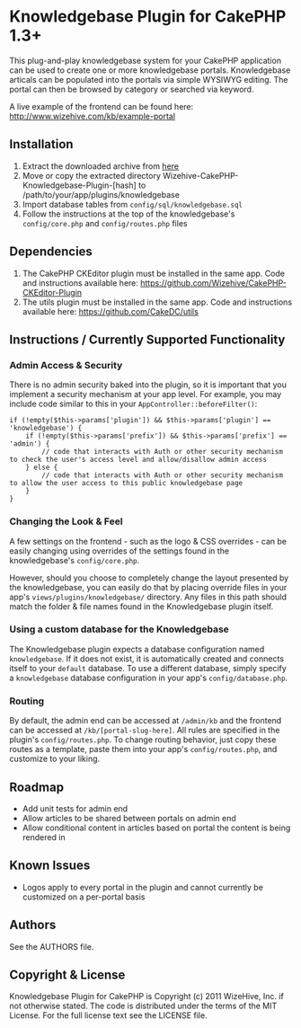 # Knowledgebase Plugin for CakePHP 1.3+

This plug-and-play knowledgebase system for your CakePHP application can be used to create one or more knowledgebase portals. Knowledgebase articals can be populated into the portals via simple WYSIWYG editing. The portal can then be browsed by category or searched via keyword.

A live example of the frontend can be found here:
http://www.wizehive.com/kb/example-portal

## Installation

1. Extract the downloaded archive from [here](http://github.com/Wizehive/CakePHP-Knowledgebase-Plugin/zipball/master)
2. Move or copy the extracted directory Wizehive-CakePHP-Knowledgebase-Plugin-[hash] to /path/to/your/app/plugins/knowledgebase
3. Import database tables from `config/sql/knowledgebase.sql`
4. Follow the instructions at the top of the knowledgebase's `config/core.php` and `config/routes.php` files

## Dependencies

1. The CakePHP CKEditor plugin must be installed in the same app. Code and instructions available here: https://github.com/Wizehive/CakePHP-CKEditor-Plugin
2. The utils plugin must be installed in the same app. Code and instructions available here: https://github.com/CakeDC/utils

## Instructions / Currently Supported Functionality

### Admin Access & Security

There is no admin security baked into the plugin, so it is important that you implement a security mechanism at your app level. For example, you may include code similar to this in your `AppController::beforeFilter()`:

	if (!empty($this->params['plugin']) && $this->params['plugin'] == 'knowledgebase') {
		if (!empty($this->params['prefix']) && $this->params['prefix'] == 'admin') {
			// code that interacts with Auth or other security mechanism to check the user's access level and allow/disallow admin access
		} else {
			// code that interacts with Auth or other security mechanism to allow the user access to this public knowledgebase page
		}
	}

### Changing the Look & Feel

A few settings on the frontend - such as the logo & CSS overrides - can be easily changing using overrides of the settings found in the knowledgebase's `config/core.php`.

However, should you choose to completely change the layout presented by the knowledgebase, you can easily do that by placing override files in your app's `views/plugins/knowledgebase/` directory. Any files in this path should match the folder & file names found in the Knowledgebase plugin itself.

### Using a custom database for the Knowledgebase

The Knowledgebase plugin expects a database configuration named `knowledgebase`. If it does not exist, it is automatically created and connects itself to your `default` database. To use a different database, simply specify a `knowledgebase` database configuration in your app's `config/database.php`.

### Routing

By default, the admin end can be accessed at `/admin/kb` and the frontend can be accessed at `/kb/[portal-slug-here]`. All rules are specified in the plugin's `config/routes.php`. To change routing behavior, just copy these routes as a template, paste them into your app's `config/routes.php`, and customize to your liking.

## Roadmap

* Add unit tests for admin end
* Allow articles to be shared between portals on admin end
* Allow conditional content in articles based on portal the content is being rendered in

## Known Issues

* Logos apply to every portal in the plugin and cannot currently be customized on a per-portal basis

## Authors

See the AUTHORS file.

## Copyright & License

Knowledgebase Plugin for CakePHP is Copyright (c) 2011 WizeHive, Inc. if not otherwise stated. The code is distributed under the terms of the MIT License. For the full license text see the LICENSE file.